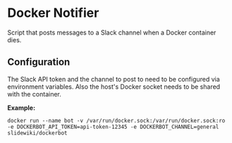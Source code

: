 # Docker Notifier #

Script that posts messages to a Slack channel when a Docker container dies.

## Configuration ##

The Slack API token and the channel to post to need to be configured via environment variables. Also the host's Docker socket needs to be shared with the container.

__Example:__

`docker run --name bot -v /var/run/docker.sock:/var/run/docker.sock:ro -e DOCKERBOT_API_TOKEN=api-token-12345 -e DOCKERBOT_CHANNEL=general slidewiki/dockerbot`


